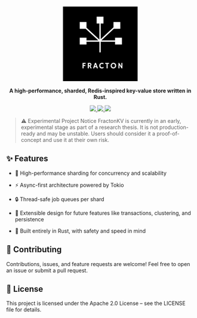 <p align="center">
  <img src="./public/logo-dark.png" alt="FractonKV Logo" width="200"/>
</p>
<p align="center">
  <b>A high-performance, sharded, Redis-inspired key-value store written in Rust.</b>
</p>
<p align="center">
  <a href="https://github.com/fracton-org/fractonkv/blob/main/LICENSE">
    <img src="https://img.shields.io/github/license/fracton-org/fractonkv?style=flat-square">
  </a>
  <a href="https://github.com/fracton-org/fractonkv/stargazers">
    <img src="https://img.shields.io/github/stars/fracton-org/fractonkv?style=flat-square">
  </a>
  <a href="https://github.com/fracton-org/fractonkv/actions">
    <img src="https://img.shields.io/github/actions/workflow/status/fracton-org/fractonkv/ci.yml?style=flat-square">
  </a>
</p>

> ⚠️ Experimental Project Notice
> FractonKV is currently in an early, experimental stage as part of a research thesis. It is not production-ready and may
> be unstable. Users should consider it a proof-of-concept and use it at their own risk.

## ✨ Features

- 🚀 High-performance sharding for concurrency and scalability

- ⚡ Async-first architecture powered by Tokio

- 🔒 Thread-safe job queues per shard

- 🧩 Extensible design for future features like transactions, clustering, and persistence

- 🦀 Built entirely in Rust, with safety and speed in mind

## 🤝 Contributing

Contributions, issues, and feature requests are welcome!
Feel free to open an issue
or submit a pull request.

## 📜 License

This project is licensed under the Apache 2.0 License – see the LICENSE
file for details.